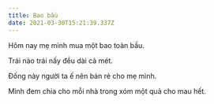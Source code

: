 ```yaml
---
title: Bao bầu
date: 2021-03-30T15:21:39.337Z
---
```


Hôm nay mẹ mình mua một bao toàn bầu.

Trái nào trái nấy đều dài cả mét.

Đống này người ta ế nên bán rẻ cho mẹ mình.

Mình đem chia cho mỗi nhà trong xóm một quả cho mau hết.
